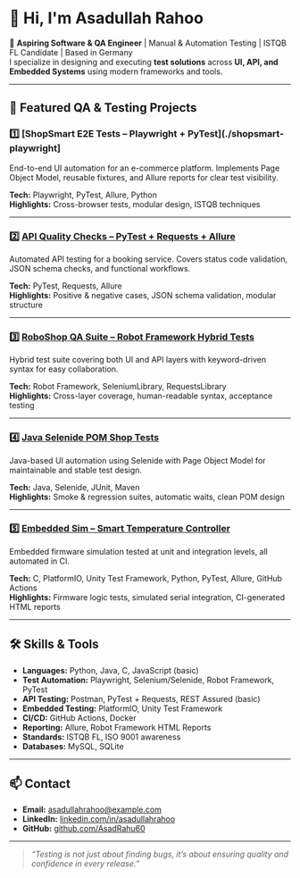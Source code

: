 # 👋 Hi, I'm Asadullah Rahoo

🎯 **Aspiring Software & QA Engineer** | Manual & Automation Testing | ISTQB FL Candidate | Based in Germany  
I specialize in designing and executing **test solutions** across **UI, API, and Embedded Systems** using modern frameworks and tools.

---

## 📂 Featured QA & Testing Projects

### 1️⃣ [ShopSmart E2E Tests – Playwright + PyTest](./shopsmart-playwright]
End-to-end UI automation for an e-commerce platform. Implements Page Object Model, reusable fixtures, and Allure reports for clear test visibility.

**Tech:** Playwright, PyTest, Allure, Python  
**Highlights:** Cross-browser tests, modular design, ISTQB techniques

---

### 2️⃣ [API Quality Checks – PyTest + Requests + Allure](./api-quality-checks)
Automated API testing for a booking service. Covers status code validation, JSON schema checks, and functional workflows.

**Tech:** PyTest, Requests, Allure  
**Highlights:** Positive & negative cases, JSON schema validation, modular structure

---

### 3️⃣ [RoboShop QA Suite – Robot Framework Hybrid Tests](./roboshop-qa-suite)
Hybrid test suite covering both UI and API layers with keyword-driven syntax for easy collaboration.

**Tech:** Robot Framework, SeleniumLibrary, RequestsLibrary  
**Highlights:** Cross-layer coverage, human-readable syntax, acceptance testing

---

### 4️⃣ [Java Selenide POM Shop Tests](./selenide-pom-shop-tests)
Java-based UI automation using Selenide with Page Object Model for maintainable and stable test design.

**Tech:** Java, Selenide, JUnit, Maven  
**Highlights:** Smoke & regression suites, automatic waits, clean POM design

---

### 5️⃣ [Embedded Sim – Smart Temperature Controller](./embedded-sim-temp-controller)
Embedded firmware simulation tested at unit and integration levels, all automated in CI.

**Tech:** C, PlatformIO, Unity Test Framework, Python, PyTest, Allure, GitHub Actions  
**Highlights:** Firmware logic tests, simulated serial integration, CI-generated HTML reports

---

## 🛠 Skills & Tools

- **Languages:** Python, Java, C, JavaScript (basic)
- **Test Automation:** Playwright, Selenium/Selenide, Robot Framework, PyTest
- **API Testing:** Postman, PyTest + Requests, REST Assured (basic)
- **Embedded Testing:** PlatformIO, Unity Test Framework
- **CI/CD:** GitHub Actions, Docker
- **Reporting:** Allure, Robot Framework HTML Reports
- **Standards:** ISTQB FL, ISO 9001 awareness
- **Databases:** MySQL, SQLite

---

## 📫 Contact

- **Email:** asadullahrahoo@example.com  
- **LinkedIn:** [linkedin.com/in/asadullahrahoo](https://linkedin.com/in/asadullahrahoo)  
- **GitHub:** [github.com/AsadRahu60](https://github.com/AsadRahu60)

---

> _“Testing is not just about finding bugs, it’s about ensuring quality and confidence in every release.”_
